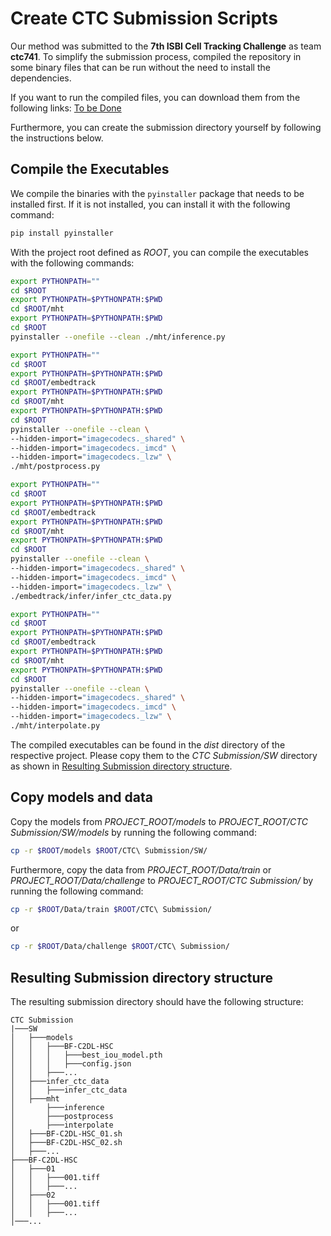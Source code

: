 # Create CTC Submission Scripts

Our method was submitted to the **7th ISBI Cell Tracking Challenge** as team **ctc741**.
To simplify the submission process, compiled the repository in some binary files
that can be run without the need to install the dependencies.

If you want to run the compiled files, you can download them from the following links:
[To be Done](...)

Furthermore, you can create the submission directory yourself by following the instructions below.

## Compile the Executables

We compile the binaries with the `pyinstaller` package that needs to be installed first.
If it is not installed, you can install it with the following command:

```bash
pip install pyinstaller
```

With the project root defined as *ROOT*, you can compile the executables with the following commands:

```bash
export PYTHONPATH=""
cd $ROOT
export PYTHONPATH=$PYTHONPATH:$PWD
cd $ROOT/mht
export PYTHONPATH=$PYTHONPATH:$PWD
cd $ROOT
pyinstaller --onefile --clean ./mht/inference.py
```

```bash
export PYTHONPATH=""
cd $ROOT
export PYTHONPATH=$PYTHONPATH:$PWD
cd $ROOT/embedtrack
export PYTHONPATH=$PYTHONPATH:$PWD
cd $ROOT/mht
export PYTHONPATH=$PYTHONPATH:$PWD
cd $ROOT
pyinstaller --onefile --clean \
--hidden-import="imagecodecs._shared" \
--hidden-import="imagecodecs._imcd" \
--hidden-import="imagecodecs._lzw" \
./mht/postprocess.py
```

```bash
export PYTHONPATH=""
cd $ROOT
export PYTHONPATH=$PYTHONPATH:$PWD
cd $ROOT/embedtrack
export PYTHONPATH=$PYTHONPATH:$PWD
cd $ROOT/mht
export PYTHONPATH=$PYTHONPATH:$PWD
cd $ROOT
pyinstaller --onefile --clean \
--hidden-import="imagecodecs._shared" \
--hidden-import="imagecodecs._imcd" \
--hidden-import="imagecodecs._lzw" \
./embedtrack/infer/infer_ctc_data.py
```

```bash
export PYTHONPATH=""
cd $ROOT
export PYTHONPATH=$PYTHONPATH:$PWD
cd $ROOT/embedtrack
export PYTHONPATH=$PYTHONPATH:$PWD
cd $ROOT/mht
export PYTHONPATH=$PYTHONPATH:$PWD
cd $ROOT
pyinstaller --onefile --clean \
--hidden-import="imagecodecs._shared" \
--hidden-import="imagecodecs._imcd" \
--hidden-import="imagecodecs._lzw" \
./mht/interpolate.py
```

The compiled executables can be found in the *dist* directory of the respective project.
Please copy them to the *CTC Submission/SW* directory as shown in 
[Resulting Submission directory structure](#resulting-submission-directory-structure).


## Copy models and data

Copy the models from *PROJECT_ROOT/models* to 
*PROJECT_ROOT/CTC Submission/SW/models*
by running the following command:

```bash
cp -r $ROOT/models $ROOT/CTC\ Submission/SW/
```
Furthermore, copy the data from *PROJECT_ROOT/Data/train* or 
*PROJECT_ROOT/Data/challenge* to *PROJECT_ROOT/CTC Submission/* by running the 
following command:

```bash
cp -r $ROOT/Data/train $ROOT/CTC\ Submission/
```

or

```bash
cp -r $ROOT/Data/challenge $ROOT/CTC\ Submission/
```

## Resulting Submission directory structure


The resulting submission directory should have the following structure:

```
CTC Submission
|───SW
│   ├───models
│   │   ├───BF-C2DL-HSC
│   │   │   ├───best_iou_model.pth
│   │   │   ├───config.json
│   │   ├───...
│   ├───infer_ctc_data
│   │   ├───infer_ctc_data
│   ├───mht
│       ├───inference
│       ├───postprocess
│       ├───interpolate
│   ├───BF-C2DL-HSC_01.sh
│   ├───BF-C2DL-HSC_02.sh
│   ├───...
├───BF-C2DL-HSC
│   ├───01
│   │   ├───001.tiff
│   │   ├───...
│   ├───02
│   │   ├───001.tiff
│   │   ├───...
│───...

```

